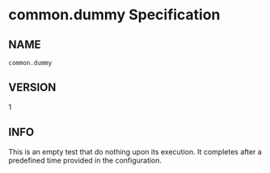 # common.dummy Specification

## NAME

`common.dummy`

## VERSION

1

## INFO

This is an empty test that do nothing upon its execution. It completes after a predefined time provided in the configuration.